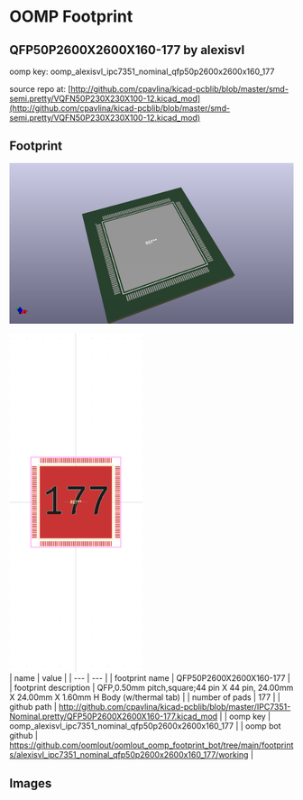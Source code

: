 # OOMP Footprint  
## QFP50P2600X2600X160-177  by alexisvl  
  
oomp key: oomp_alexisvl_ipc7351_nominal_qfp50p2600x2600x160_177  
  
source repo at: [http://github.com/cpavlina/kicad-pcblib/blob/master/smd-semi.pretty/VQFN50P230X230X100-12.kicad_mod](http://github.com/cpavlina/kicad-pcblib/blob/master/smd-semi.pretty/VQFN50P230X230X100-12.kicad_mod)  
## Footprint  
  
[![working_kicad_pcb_3d.png](working_kicad_pcb_3d_600.png)](working_kicad_pcb_3d.png)  
  
[![working.png](working_600.png)](working.png)  
| name | value | 
| --- | --- | 
| footprint name | QFP50P2600X2600X160-177 | 
| footprint description | QFP,0.50mm pitch,square;44 pin X 44 pin, 24.00mm X 24.00mm X 1.60mm H Body (w/thermal tab) | 
| number of pads | 177 | 
| github path | http://github.com/cpavlina/kicad-pcblib/blob/master/IPC7351-Nominal.pretty/QFP50P2600X2600X160-177.kicad_mod | 
| oomp key | oomp_alexisvl_ipc7351_nominal_qfp50p2600x2600x160_177 | 
| oomp bot github | https://github.com/oomlout/oomlout_oomp_footprint_bot/tree/main/footprints/alexisvl_ipc7351_nominal_qfp50p2600x2600x160_177/working | 
## Images  

